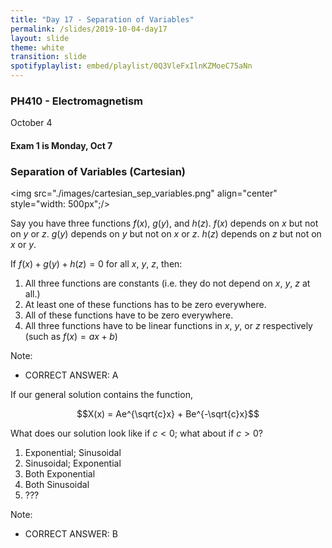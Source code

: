 ```yaml
---
title: "Day 17 - Separation of Variables"
permalink: /slides/2019-10-04-day17
layout: slide
theme: white
transition: slide
spotifyplaylist: embed/playlist/0Q3VleFxIlnKZMoeC75aNn
---
```

 
<section data-markdown="">

### PH410 - Electromagnetism

October 4
<!--this doesn't work... {% include spotifyplaylist.html id=page.spotifyplaylist %}-->
</section>

<section data-markdown="">

#### Exam 1 is Monday, Oct 7
	
</section>

<section data-markdown>

### Separation of Variables (Cartesian)

<img src="./images/cartesian_sep_variables.png" align="center" style="width: 500px";/>



</section>

<section data-markdown>

Say you have three functions $f(x)$, $g(y)$, and $h(z)$.
$f(x)$  depends on $x$ but not on $y$ or $z$.
$g(y)$ depends on $y$ but not on $x$ or $z$.
$h(z)$ depends on $z$ but not on $x$ or $y$.

If $f(x) + g(y) + h(z) = 0$ for all $x$, $y$, $z$, then:

1. All three functions are constants (i.e. they do not depend on $x$, $y$, $z$ at all.)
2. At least one of these functions has to be zero everywhere.
3. All of these functions have to be zero everywhere.
4. All three functions have to be linear functions in $x$, $y$, or $z$ respectively (such as $f(x)=ax+b$)

Note:
* CORRECT ANSWER: A

</section>

<section data-markdown>

If our general solution contains the function,

$$X(x) = Ae^{\sqrt{c}x} + Be^{-\sqrt{c}x}$$

What does our solution look like if $c<0$; what about if $c>0$?

1. Exponential; Sinusoidal
2. Sinusoidal; Exponential
3. Both Exponential
4. Both Sinusoidal
5. ???

Note:
* CORRECT ANSWER: B

</section>
